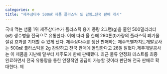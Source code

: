 ```yaml
---
categories: e
title: "제주삼다수 500㎖ 제품 플라스틱 또 감량…전국 판매 개시"
---
```

국내 먹는 샘물 1위 제주삼다수가 플라스틱 용기 중량 2그램(g)을 줄인 500밀리리터(㎖) 생수병을 전국으로 유통한다. 이에 따라 올 한해 280톤(t)가량의 플라스틱 폐기물 절감 효과를 기대할 수 있게 됐다. 제주삼다수를 생산&middot;판매하는 제주특별자치도개발공사는 500㎖ 플라스틱을 2g 감량하고 전국 판매에 돌입한다고 26일 밝혔다.제주개발공사는 이 제품을 지난해 말부터 제주도에 한해 판매했다. 최근 물류 안정화 테스트를 최종 완료하면서 전국 유통망을 통한 안정적인 공급이 가능할 것이라 판단해 전국 판매로 확대한다. 제